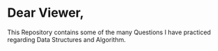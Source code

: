 # Dear Viewer,
This Repository contains some of the many Questions I have practiced regarding Data Structures and Algorithm.
